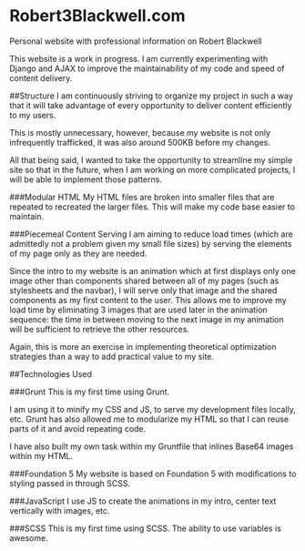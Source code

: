 # Robert3Blackwell.com
Personal website with professional information on Robert Blackwell

This website is a work in progress. I am currently experimenting with Django and AJAX
to improve the maintainability of my code and speed of content delivery.

##Structure
I am continuously striving to organize my project in such a way that it will
take advantage of every opportunity to deliver content efficiently to my users.

This is mostly unnecessary, however, because my website is not only infrequently
trafficked, it was also around 500KB before my changes.

All that being said, I wanted to take the opportunity to streamline my simple site
so that in the future, when I am working on more complicated projects, I will be
able to implement those patterns.

###Modular HTML
My HTML files are broken into smaller files that are repeated to recreated the larger files.
This will make my code base easier to maintain.

###Piecemeal Content Serving
I am aiming to reduce load times (which are admittedly not a problem given my small file sizes)
by serving the elements of my page only as they are needed.

Since the intro to my website is an animation which at first displays only one image other than
components shared between all of my pages (such as stylesheets and the navbar), I will serve
only that image and the shared components as my first content to the user. This allows me to
improve my load time by eliminating 3 images that are used later in the animation sequence: the 
time in between moving to the next image in my animation will be sufficient to retrieve the other
resources.

Again, this is more an exercise in implementing theoretical optimization strategies than a way
to add practical value to my site.

##Technologies Used

###Grunt
This is my first time using Grunt.

I am using it to minify my CSS and JS, to serve my development files locally, etc.
Grunt has also allowed me to modularize my HTML so that I can reuse parts of it 
and avoid repeating code.

I have also built my own task within my Gruntfile that inlines Base64 images 
within my HTML.

###Foundation 5
My website is based on Foundation 5 with modifications to styling passed in 
through SCSS.

###JavaScript
I use JS to create the animations in my intro, center text vertically with images, etc.

###SCSS
This is my first time using SCSS. The ability to use variables is awesome.
